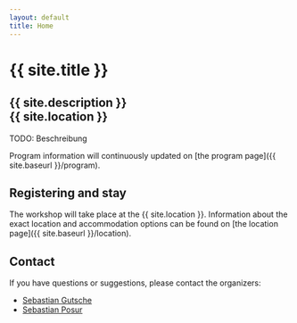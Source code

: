 ```yaml
---
layout: default
title: Home
---
```


# {{ site.title }}

## {{ site.description }}<br> {{ site.location }}

TODO: Beschreibung

Program information will continuously updated on [the program page]({{ site.baseurl }}/program).

## Registering and stay

The workshop will take place at the {{ site.location }}. Information about the
exact location and accommodation options
can be found on [the location page]({{ site.baseurl }}/location).

## <a name="contact"></a> Contact

If you have questions or suggestions, please contact the organizers:

* [Sebastian Gutsche](mailto:gutsche@mathematik.uni-siegen.de)
* [Sebastian Posur](mailto:sebastian.posur@uni-siegen.de)

